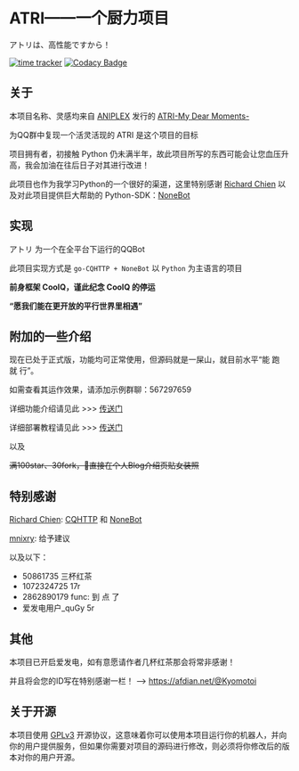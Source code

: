 # ATRI——一个厨力项目
アトリは、高性能ですから！

[![time tracker](https://wakatime.com/badge/github/Kyomotoi/ATRI.svg)](https://wakatime.com/badge/github/Kyomotoi/ATRI)
[![Codacy Badge](https://app.codacy.com/project/badge/Grade/bef72993062f422f83e882c6d8e6f20e)](https://www.codacy.com/manual/Kyomotoi/ATRI?utm_source=github.com&amp;utm_medium=referral&amp;utm_content=Kyomotoi/ATRI&amp;utm_campaign=Badge_Grade)
## 关于
本项目名称、灵感均来自 [ANIPLEX](https://aniplex-exe.com/) 发行的 [ATRI-My Dear Moments-](https://atri-mdm.com/)

为QQ群中复现一个活灵活现的 ATRI 是这个项目的目标

项目拥有者，初接触 Python 仍未满半年，故此项目所写的东西可能会让您血压升高，我会加油在往后日子对其进行改进！

此项目也作为我学习Python的一个很好的渠道，这里特别感谢 [Richard Chien](https://github.com/richardchien) 以及对此项目提供巨大帮助的 Python-SDK：[NoneBot](https://github.com/nonebot/nonebot)

## 实现
アトリ 为一个在全平台下运行的QQBot

此项目实现方式是 `go-CQHTTP + NoneBot` 以 `Python` 为主语言的项目

**前身框架 CoolQ，谨此纪念 CoolQ 的停运**

**“愿我们能在更开放的平行世界里相遇”**

## 附加的一些介绍
现在已处于正式版，功能均可正常使用，但源码就是一屎山，就目前水平“能 跑 就 行”。

如需查看其运作效果，请添加示例群聊：567297659

详细功能介绍请见此 >>> [传送门](https://blog.lolihub.icu/#/ATRI/user)

详细部署教程请见此 >>> [传送门](https://blog.lolihub.icu/#/ATRI/install)

以及

~~满100star、30fork，👴直接在个人Blog介绍页贴女装照~~

## 特别感谢
[Richard Chien](https://github.com/richardchien): [CQHTTP](https://github.com/richardchien/coolq-http-api) 和 [NoneBot](https://github.com/nonebot/nonebot)

[mnixry](https://github.com/mnixry): 给予建议

以及以下：
 - 50861735 三杯红茶
 - 1072324725 17r
 - 2862890179 func: 到 点 了
 - 爱发电用户_quGy 5r

## 其他
本项目已开启爱发电，如有意愿请作者几杯红茶那会将常非感谢！

并且将会您的ID写在特别感谢一栏！ --> <https://afdian.net/@Kyomotoi>

## 关于开源
本项目使用 [GPLv3](https://github.com/Kyomotoi/Aya/blob/master/LICENSE) 开源协议，这意味着你可以使用本项目运行你的机器人，并向你的用户提供服务，但如果你需要对项目的源码进行修改，则必须将你修改后的版本对你的用户开源。
